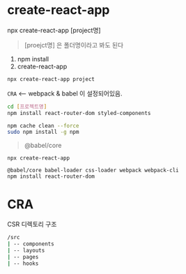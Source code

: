 # create-react-app

npx create-react-app [project명]

> [proejct명] 은 폴더명이라고 봐도 된다

1. npm install
2. create-react-app

```sh
npx create-react-app project
```

`CRA` <-- webpack & babel 이 설정되어있음.

```sh
cd [프로젝트명]
npm install react-router-dom styled-components
```

```sh
npm cache clean --force
sudo npm install -g npm
```

> @babel/core

```
npx create-react-app

@babel/core babel-loader css-loader webpack webpack-cli
npm install react-router-dom
```

# CRA

CSR
디렉토리 구조

```sh
/src
| -- components
| -- layouts
| -- pages
| -- hooks
```
